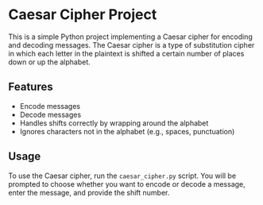 # Caesar Cipher Project

This is a simple Python project implementing a Caesar cipher for encoding and decoding messages. The Caesar cipher is a type of substitution cipher in which each letter in the plaintext is shifted a certain number of places down or up the alphabet.

## Features

- Encode messages
- Decode messages
- Handles shifts correctly by wrapping around the alphabet
- Ignores characters not in the alphabet (e.g., spaces, punctuation)

## Usage

To use the Caesar cipher, run the `caesar_cipher.py` script. You will be prompted to choose whether you want to encode or decode a message, enter the message, and provide the shift number.
